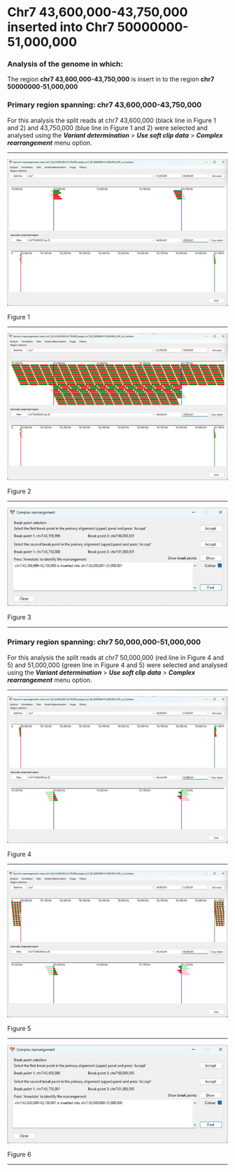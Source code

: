 # Chr7 43,600,000-43,750,000  inserted into Chr7 50000000-51,000,000

### Analysis of the genome in which: 

The region **chr7 43,600,000-43,750,000** is insert in to the region **chr7 50000000-51,000,000**

### Primary region spanning: chr7 43,600,000-43,750,000 

For this analysis the split reads at chr7 43,600,000 (black line in Figure 1 and 2) and 43,750,000 (blue line in Figure 1 and 2) were selected and analysed using the ___Variant determination___ > ___Use soft clip data___ > ___Complex rearrangement___ menu option.<hr />

![image](images/insert_chr7_60_43,600,000-43,750,000_target_chr7_60_50000000-51,000,000_ONT_no_2nd_1.jpg)

Figure 1

<hr />

![image](images/insert_chr7_60_43,600,000-43,750,000_target_chr7_60_50000000-51,000,000_ONT_no_2nd_1_all.jpg)

Figure 2

<hr />

![image](images/insert_chr7_60_43,600,000-43,750,000_target_chr7_60_50000000-51,000,000_ONT_no_2nd_1_results.jpg)

Figure 3

<hr />

### Primary region spanning: chr7 50,000,000-51,000,000 

For this analysis the split reads at chr7 50,000,000 (red line in Figure 4 and 5) and 51,000,000 (green line in Figure 4 and 5) were selected and analysed using the ___Variant determination___ > ___Use soft clip data___ > ___Complex rearrangement___ menu option.<hr />

![image](images/insert_chr7_60_43,600,000-43,750,000_target_chr7_60_50000000-51,000,000_ONT_no_2nd_2.jpg)

Figure 4

<hr />

![image](images/insert_chr7_60_43,600,000-43,750,000_target_chr7_60_50000000-51,000,000_ONT_no_2nd_2_all.jpg)

Figure 5

<hr />

![image](images/insert_chr7_60_43,600,000-43,750,000_target_chr7_60_50000000-51,000,000_ONT_no_2nd_2_results.jpg)

Figure 6

<hr />

